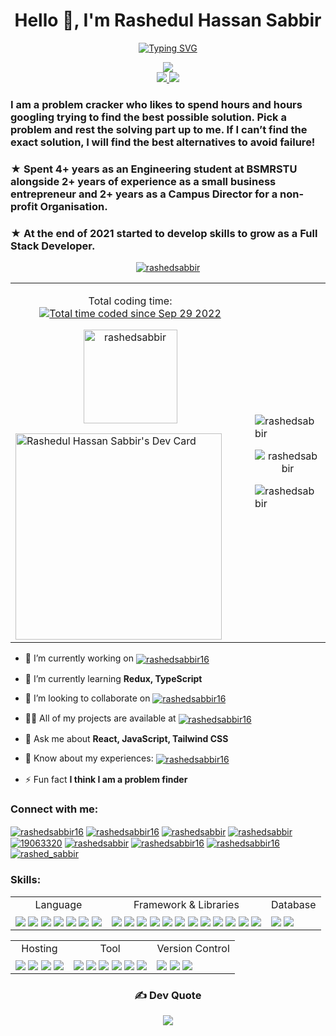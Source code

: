 <h1 align="center">Hello 👋, I'm Rashedul Hassan Sabbir</h1>
<p align='center'><a href="https://git.io/typing-svg"><img
            src="https://readme-typing-svg.demolab.com?font=Fira+Code&pause=1000&center=true&width=435&lines=Full+Stack+Developer;MERN+Stack+Developer;Frontend+Developer;Software+Developer;JavaScript+Developer;ReactJS+Developer"
            alt="Typing SVG" /></a></p>
<div align="center">
  <a target="_blank" href="https://github.com/rashedsabbir">
    <img src="https://github-readme-stats.vercel.app/api/top-langs/?username=rashedsabbir&layout=compact&langs_count=15&theme=midnight-purple&exclude_repo=feature-extraction-classification&custom_title=Most Used Languages (public repos)">
  </a>
</div>
<div align="center">
  <a target="_blank" href="https://github.com/rashedsabbir">
    <img src="https://github-readme-stats.vercel.app/api?username=rashedsabbir&hide=prs&count_private=true&show_icons=true&theme=midnight-purple&custom_title=Github Stats (public repos)" />
  </a>
  <a target="_blank" href="https://github.com/rashedsabbir">
    <img src="https://github-readme-stats.vercel.app/api/wakatime?username=rashedsabbir&layout=compact&theme=midnight-purple&custom_title=Programming%20Times%20(since%20Jul%203%202021)">
  </a>
</div>
<h3 align="left">I am a problem cracker who likes to spend hours and hours googling trying to find the best possible
    solution. Pick a problem and rest the solving part up to me. If I can’t find the exact solution, I will find the
    best alternatives to avoid failure!</h3>
<h3>★ Spent 4+ years as an Engineering student at BSMRSTU alongside 2+ years of experience as a small business
    entrepreneur and 2+ years as a Campus Director for a non-profit Organisation.</h3>
<h3>★ At the end of 2021 started to develop skills to grow as a Full Stack Developer.</h3>
<p align="center"> <a href="https://github.com/ryo-ma/github-profile-trophy"><img
            src="https://github-profile-trophy.vercel.app/?username=rashedsabbir" alt="rashedsabbir" /></a> </p>

<table>
    <tr>
        <td>
            <p align='center'><span height='10px'>Total coding time: </span><a
                    href="https://wakatime.com/@c2d5312d-949f-46c0-9436-981f2bd1bbad"><img align='center'
                        src="https://wakatime.com/badge/user/c2d5312d-949f-46c0-9436-981f2bd1bbad.svg"
                        alt="Total time coded since Sep 29 2022" /></a></p>
            <p align="center"> <img
                    src="https://komarev.com/ghpvc/?username=rashedsabbir&label=Profile%20views&color=0e75b6&style=flat"
                    width='150' alt="rashedsabbir" /> </p>
            <a href="https://app.daily.dev/rashedsabbir"><img
                    src="https://api.daily.dev/devcards/e80303a73352446e8972d3b272ec8881.png?r=y7w" width="330"
                    alt="Rashedul Hassan Sabbir's Dev Card" /></a>
        </td>
        <td>
            <p><img src="https://github-readme-streak-stats.herokuapp.com/?user=rashedsabbir" alt="rashedsabbir" /></p>
            <p align='center'><img
                    src="https://github-readme-stats-rashedsabbir.vercel.app/api/top-langs?username=rashedsabbir&theme=vue&show_icons=true&locale=en&layout=compact"
                    alt="rashedsabbir" /></p>
            <p><img src="https://github-readme-stats-rashedsabbir.vercel.app/api?username=rashedsabbir&theme=gruvbox_light&show_icons=true&locale=en"
                    alt="rashedsabbir" /></p>
        </td>
    </tr>
</table>

- 🔭 I’m currently working on <a href="https://github.com/saklain71/performcamp" target="blank"><img align="center"
        src="https://img.shields.io/badge/-PerformCamp-D14836" alt="rashedsabbir16" /></a>

- 🌱 I’m currently learning **Redux, TypeScript**

- 👯 I’m looking to collaborate on <a href="https://github.com/rashedsabbir/Chunk-Manufacturer-Client"
    target="blank"><img align="center" src="https://img.shields.io/badge/-Chunk%20Manufacturer-FE7A16"
        alt="rashedsabbir16" /></a>

- 👨‍💻 All of my projects are available at <a href="https://rashed-sabbir-portfolio.web.app" target="blank"><img
        align="center" src="https://img.shields.io/badge/-My%20Portfolio-%231DA1F2" alt="rashedsabbir16" /></a>

- 💬 Ask me about **React, JavaScript, Tailwind CSS**

- 📄 Know about my experiences: <a
    href="https://drive.google.com/file/d/1TZ9C2cP617YAFPX5UdI1bkjIVRPiAzR7/view?usp=drive_link" target="blank"><img
        align="center" src="https://img.shields.io/badge/-View%20Resume-6DA55F" alt="rashedsabbir16" /></a>

- ⚡ Fun fact **I think I am a problem finder**

<h3 align="left">Connect with me:</h3>
<p align="left">
    <a href="mailto:rashedsabbir16@gmail.com" target="blank"><img align="center"
            src="https://img.shields.io/badge/Gmail-D14836?&logo=gmail&logoColor=white"
            alt="rashedsabbir16" /></a>
    <a href="https://wa.me/01622373408" target="blank"><img align="center"
            src="https://img.shields.io/badge/WhatsApp-25D366?&logo=whatsapp&logoColor=white"
            alt="rashedsabbir16" /></a>
    <a href="https://linkedin.com/in/rashedsabbir" target="blank"><img align="center"
            src="https://img.shields.io/badge/linkedin-%230077B5.svg?&logo=linkedin&logoColor=white"
            alt="rashedsabbir" /></a>
    <a href="https://www.leetcode.com/rashedsabbir" target="blank"><img align="center"
            src="https://img.shields.io/badge/LeetCode-000000?&logo=LeetCode&logoColor=#d16c06"
            alt="rashedsabbir" /></a>
    <a href="https://stackoverflow.com/users/19063320" target="blank"><img align="center"
            src="https://img.shields.io/badge/-Stackoverflow-FE7A16?&logo=stack-overflow&logoColor=white"
            alt="19063320" /></a>
    <a href="https://kaggle.com/rashedsabbir" target="blank"><img align="center"
            src="https://img.shields.io/badge/Kaggle-035a7d?&logo=kaggle&logoColor=white"
            alt="rashedsabbir" /></a>
    <a href="https://twitter.com/rashedsabbir16" target="blank"><img align="center"
            src="https://img.shields.io/badge/Twitter-%231DA1F2.svg?&logo=Twitter&logoColor=white"
            alt="rashedsabbir16" /></a>
    <a href="https://fb.com/rashedsabbir16" target="blank"><img align="center"
            src="https://img.shields.io/badge/Facebook-%231877F2.svg?&logo=Facebook&logoColor=white"
            alt="rashedsabbir16" /></a>
    <a href="https://instagram.com/rashed_sabbir" target="blank"><img align="center"
            src="https://img.shields.io/badge/Instagram-%23E4405F.svg?&logo=Instagram&logoColor=white"
            alt="rashed_sabbir" /></a>
</p>

<h3 align="left">Skills:</h3>
<table>
    <tr align='center'>
        <td>Language</td>
        <td>Framework & Libraries</td>
        <td>Database</td>
    </tr>
    <tr>
        <td><img align="center"
                src="https://img.shields.io/badge/html5-%23E34F26.svg?&logo=html5&logoColor=white" />
            <img align="center"
                src="https://img.shields.io/badge/css3-%231572B6.svg?&logo=css3&logoColor=white" />
            <img align="center"
                src="https://img.shields.io/badge/javascript-%23323330.svg?&logo=javascript&logoColor=%23F7DF1E" />
            <img align="center"
                src="https://img.shields.io/badge/latex-%23008080.svg?&logo=latex&logoColor=white" />
            <img align="center"
                src="https://img.shields.io/badge/markdown-%23000000.svg?&logo=markdown&logoColor=white" />
            <img align="center"
                src="https://img.shields.io/badge/typescript-%23007ACC.svg?&logo=typescript&logoColor=white" />
                <img align="center"
                src="https://img.shields.io/badge/Python-14354C?&logo=python&logoColor=white" />
        </td>
        <td><img align="center"
                src="https://img.shields.io/badge/bootstrap-%23563D7C.svg?&logo=bootstrap&logoColor=white" />
            <img align="center"
                src="https://img.shields.io/badge/express.js-%23404d59.svg?&logo=express&logoColor=%2361DAFB" />
            <img align="center"
                src="https://img.shields.io/badge/JWT-black?&logo=JSON%20web%20tokens" /> <img
                align="center"
                src="https://img.shields.io/badge/MUI-%230081CB.svg?&logo=mui&logoColor=white" />
            <img align="center"
                src="https://img.shields.io/badge/NPM-%23000000.svg?&logo=npm&logoColor=white" />
            <img align="center"
                src="https://img.shields.io/badge/node.js-6DA55F?&logo=node.js&logoColor=white" />
            <img align="center"
                src="https://img.shields.io/badge/react-%2320232a.svg?&logo=react&logoColor=%2361DAFB" />
            <img align="center"
                src="https://img.shields.io/badge/react_native-%2320232a.svg?&logo=react&logoColor=%2361DAFB" />
            <img align="center"
                src="https://img.shields.io/badge/React_Router-CA4245?&logo=react-router&logoColor=white" />
            <img align="center"
                src="https://img.shields.io/badge/React%20Hook%20Form-%23EC5990.svg?&logo=reacthookform&logoColor=white" />
            <img align="center"
                src="https://img.shields.io/badge/tailwindcss-%2338B2AC.svg?&logo=tailwind-css&logoColor=white" />
            <img align="center"
                src="https://img.shields.io/badge/Material--UI-0081CB?&logo=material-ui&logoColor=white" />
        </td>
        <td><img align="center"
                src="https://img.shields.io/badge/Firebase-039BE5?&logo=Firebase&logoColor=white" />
            <img align="center"
                src="https://img.shields.io/badge/MongoDB-%234ea94b.svg?&logo=mongodb&logoColor=white" />
        </td>
    </tr>
</table>
<table>
    <tr align='center'>
        <td>Hosting</td>
        <td>Tool</td>
        <td>Version Control</td>
    </tr>
    <tr>
        <td><img align="center"
                src="https://img.shields.io/badge/heroku-%23430098.svg?&logo=heroku&logoColor=white" />
            <img align="center"
                src="https://img.shields.io/badge/netlify-%23000000.svg?&logo=netlify&logoColor=#00C7B7" />
            <img align="center"
                src="https://img.shields.io/badge/Render-%46E3B7.svg?&logo=render&logoColor=white" />
            <img align="center"
                src="https://img.shields.io/badge/vercel-%23000000.svg?&logo=vercel&logoColor=white" />
        </td>
        <td><img align="center"
                src="https://img.shields.io/badge/Android%20Studio-3DDC84.svg?&logo=android-studio&logoColor=white" />
            <img align="center"
                src="https://img.shields.io/badge/Visual%20Studio%20Code-0078d7.svg?&logo=visual-studio-code&logoColor=white" />
            <img align="center"
                src="https://img.shields.io/badge/docker-%230db7ed.svg?&logo=docker&logoColor=white" />
            <img align="center"
                src="https://img.shields.io/badge/jira-%230A0FFF.svg?&logo=jira&logoColor=white" />
            <img align="center"
                src="https://img.shields.io/badge/Postman-FF6C37?&logo=postman&logoColor=white" />
            <img align="center"
                src="https://img.shields.io/badge/adobe%20photoshop-%2331A8FF.svg?&logo=adobe%20photoshop&logoColor=white" />
        </td>
        <td><img align="center"
                src="https://img.shields.io/badge/git-%23F05033.svg?&logo=git&logoColor=white" />
            <img align="center"
                src="https://img.shields.io/badge/github-%23121011.svg?&logo=github&logoColor=white" />
            <img align="center"
                src="https://img.shields.io/badge/gitpod-f06611.svg?&logo=gitpod&logoColor=white" />
        </td>
    </tr>
</table>
<div align='center'>

### ✍️ Dev Quote

![](https://quotes-github-readme.vercel.app/api?type=horizontal&theme=light)

</div>
